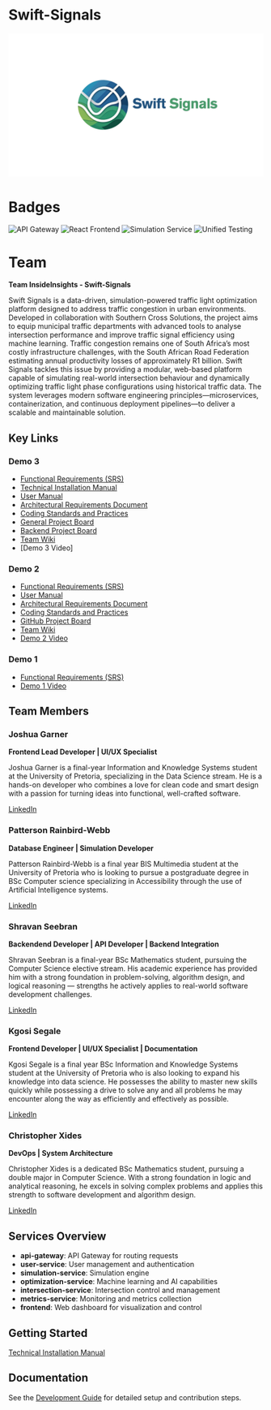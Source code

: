 # Swift-Signals

![Swift Signals Logo](docs/assets/images/SwiftLogo.png)

# Badges
![API Gateway](https://github.com/COS301-SE-2025/Swift-Signals/actions/workflows/apiGateway.yml/badge.svg)
![React Frontend](https://github.com/COS301-SE-2025/Swift-Signals/actions/workflows/react.yml)
![Simulation Service](https://github.com/COS301-SE-2025/Swift-Signals/actions/workflows/simulation.yml/badge.svg)
![Unified Testing](https://github.com/COS301-SE-2025/Swift-Signals/actions/workflows/simulation.yml/badge.svg)

# Team
**Team InsideInsights - Swift-Signals**  

Swift Signals is a data-driven, simulation-powered traffic light optimization platform designed to address traffic congestion in urban environments. Developed in collaboration with Southern Cross Solutions, the project aims to equip municipal traffic departments with advanced tools to analyse intersection performance and improve traffic signal efficiency using machine learning.
Traffic congestion remains one of South Africa’s most costly infrastructure challenges, with the South African Road Federation estimating annual productivity losses of approximately R1 billion. Swift Signals tackles this issue by providing a modular, web-based platform capable of simulating real-world intersection behaviour and dynamically optimizing traffic light phase configurations using historical traffic data. The system leverages modern software engineering principles—microservices, containerization, and continuous deployment pipelines—to deliver a scalable and maintainable solution.

## Key Links

### Demo 3
- [Functional Requirements (SRS)](https://drive.google.com/file/d/131mOBRRm1XoIGXXQAerh4kBFtj-BwIQk/view?usp=drive_link)
- [Technical Installation Manual](https://drive.google.com/file/d/17fJ2Nr7wpZfoAyZ_EtdLOnJ1-j1JsDyZ/view?usp=sharing)
- [User Manual](https://drive.google.com/file/d/1z-FT_3awCm1LnvJwVxOEWf0r-joXVsnt/view?usp=sharing)
- [Architectural Requirements Document](https://drive.google.com/file/d/1OxmRs2dRNmEX-NihPSPqyHUDEKuKiap3/view?usp=drive_link)
- [Coding Standards and Practices](https://drive.google.com/file/d/1DfAsEvpF1EfQdDXj03C5d7_qYyphNjEi/view?usp=drive_link)
- [General Project Board](https://github.com/orgs/COS301-SE-2025/projects/116)
- [Backend Project Board](https://github.com/orgs/COS301-SE-2025/projects/257)
- [Team Wiki](https://github.com/COS301-SE-2025/Swift-Signals/wiki)
- [Demo 3 Video]

### Demo 2
- [Functional Requirements (SRS)](docs/Demo2/SRSV2.pdf)
- [User Manual](docs/Demo2/UserManual.pdf)
- [Architectural Requirements Document](docs/Demo2/ArchitecturalRequirements.pdf)
- [Coding Standards and Practices](/docs/Demo2/CodingStandardsPractices.pdf)
- [GitHub Project Board](https://github.com/orgs/COS301-SE-2025/projects/116)
- [Team Wiki](https://github.com/COS301-SE-2025/Swift-Signals/wiki)
- [Demo 2 Video](https://drive.google.com/file/d/1aziHGN7oFnAVXir01R-gUUyE7hT6cnv7/view?usp=sharing)

### Demo 1

- [Functional Requirements (SRS)](docs/Demo1/SRS_Swift_Signals.pdf)
- [Demo 1 Video](https://drive.google.com/drive/folders/1atNvpmhXaGXENKEQayBK2XgDB_K1cdJR?usp=sharing)

## Team Members

### Joshua Garner  
**Frontend Lead Developer | UI/UX Specialist**  

Joshua Garner is a final-year Information and Knowledge Systems student at the University of
Pretoria, specializing in the Data Science stream. He is a hands-on developer who combines a
love for clean code and smart design with a passion for turning ideas into functional, well-crafted
software.

[LinkedIn](https://www.linkedin.com/in/joshua-garner-a893ba286?utm_source=share&utm_campaign=share_via&utm_content=profile&utm_medium=android_app)

### Patterson Rainbird-Webb  
**Database Engineer | Simulation Developer**  

Patterson Rainbird-Webb is a final year BIS Multimedia student at the University of Pretoria
who is looking to pursue a postgraduate degree in BSc Computer science specializing in
Accessibility through the use of Artificial Intelligence systems.

[LinkedIn](https://www.linkedin.com/in/patterson-rainbird-webb-221310202/)

### Shravan Seebran  
**Backendend Developer | API Developer | Backend Integration**  

Shravan Seebran is a final-year BSc Mathematics student, pursuing the Computer Science
elective stream. His academic experience has provided him with a strong foundation in
problem-solving, algorithm design, and logical reasoning — strengths he actively applies to
real-world software development challenges.

[LinkedIn](http://www.linkedin.com/in/shravan-seebran-045594291)

### Kgosi Segale  
**Frontend Developer | UI/UX Specialist | Documentation**  

Kgosi Segale is a final year BSc Information and Knowledge Systems student at the University of
Pretoria who is also looking to expand his knowledge into data science. He possesses the ability
to master new skills quickly while possessing a drive to solve any and all problems he may
encounter along the way as efficiently and effectively as possible.

[LinkedIn](https://www.linkedin.com/in/kgosi-segale-aab909355/)

### Christopher Xides  
**DevOps | System Architecture**  

Christopher Xides is a dedicated BSc Mathematics student, pursuing a double major in
Computer Science. With a strong foundation in logic and analytical reasoning, he excels in
solving complex problems and applies this strength to software development and algorithm
design.

[LinkedIn](https://www.linkedin.com/in/christopher-xides-253758308?utm_source=share&utm_campaign=share_via&utm_content=profile&utm_medium=ios_app)

## Services Overview

- **api-gateway**: API Gateway for routing requests  
- **user-service**: User management and authentication  
- **simulation-service**: Simulation engine  
- **optimization-service**: Machine learning and AI capabilities  
- **intersection-service**: Intersection control and management  
- **metrics-service**: Monitoring and metrics collection  
- **frontend**: Web dashboard for visualization and control

## Getting Started

[Technical Installation Manual](https://drive.google.com/file/d/17fJ2Nr7wpZfoAyZ_EtdLOnJ1-j1JsDyZ/view?usp=sharing)

## Documentation

See the [Development Guide](docs/development-guide.md) for detailed setup and contribution steps.
